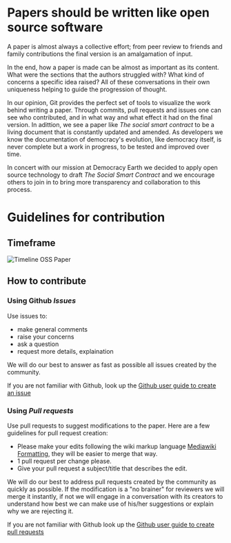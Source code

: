 # Papers should be written like open source software

A paper is almost always a collective effort; from peer review to friends and family contributions the final version is an amalgamation of input.

In the end, how a paper is made can be almost as important as its content. What were the sections that the authors struggled with? What kind of concerns a specific idea raised? All of these conversations in their own uniqueness helping to guide the progression of thought.

In our opinion, Git provides the perfect set of tools to visualize the work behind writing a paper. Through commits, pull requests and  issues one can see who contributed, and in what way and what effect it had on the final version. In adittion, we see a paper like _The social smart contract_ to be a living document that is constantly updated and amended. As developers we know the documentation of democracy's evolution, like democracy itself, is never complete but a work in progress, to be tested and improved over time. 

In concert with our mission at Democracy Earth we decided to apply open source technology to draft _The Social Smart Contract_ and we encourage others to join in to bring more transparency and collaboration to this process.

# Guidelines for contribution

## Timeframe
![Timeline OSS Paper](images/timeline-ossp.png)

## How to contribute

### Using Github _Issues_

Use issues to:
- make general comments
- raise your concerns
- ask a question
- request more details, explaination

We will do our best to answer as fast as possible all issues created by the community.

If you are not familiar with Github, look up the [Github user guide to create an issue](https://help.github.com/articles/creating-an-issue/)

### Using _Pull requests_

Use pull requests to suggest modifications to the paper. Here are a few guidelines for pull request creation:
- Please make your edits following the wiki markup language [Mediawiki Formatting](https://www.mediawiki.org/wiki/Help:Formatting/en), they will be easier to merge that way.
- 1 pull request per change please.
- Give your pull request a subject/title that describes the edit.

We will do our best to address pull requests created by the community as quickly as possible. If the modification is a "no brainer" for reviewers we will merge it instantly, if not we will engage in a conversation with its creators to understand how best we can make use of his/her suggestions or explain why we are rejecting it.

If you are not familiar with Github look up the [Github user guide to create pull requests](https://help.github.com/articles/creating-a-pull-request/)
